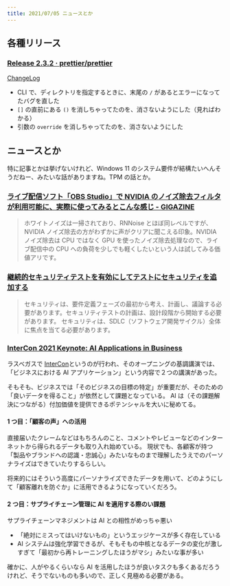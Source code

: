```yaml
---
title: 2021/07/05 ニュースとか
---
```


## 各種リリース

### [Release 2.3.2 · prettier/prettier](https://github.com/prettier/prettier/releases/tag/2.3.2)

[ChangeLog](https://github.com/prettier/prettier/blob/main/CHANGELOG.md#232)

- CLI で、ディレクトリを指定するときに、末尾の `/` があるとエラーになってたバグを直した
- `[]` の直前にある `()` を消しちゃってたのを、消さないようにした（見ればわかる）
- 引数の `override` を消しちゃってたのを、消さないようにした

## ニュースとか

特に記事とかは挙げないけれど、Windows 11 のシステム要件が結構たいへんそうだねー、みたいな話がありますね。TPM の話とか。

### [ライブ配信ソフト「OBS Studio」で NVIDIA のノイズ除去フィルタが利用可能に、実際に使ってみるとこんな感じ - GIGAZINE](https://gigazine.net/news/20210628-nvidia-audio-effects-sdk-obs/)

> ホワイトノイズは一掃されており、RNNoise とほぼ同レベルですが、NVIDIA ノイズ除去の方がわずかに声がクリアに聞こえる印象。NVIDIA ノイズ除去は CPU ではなく GPU を使ったノイズ除去処理なので、ライブ配信中の CPU への負荷を少しでも軽くしたいという人は試してみる価値アリです。

### [継続的セキュリティテストを有効にしてテストにセキュリティを追加する](https://www.infoq.com/jp/news/2021/06/continuous-security-testing/?utm_campaign=infoq_content&utm_source=infoq&utm_medium=feed&utm_term=global)

> セキュリティは、要件定義フェーズの最初から考え、計画し、議論する必要があります。セキュリティテストの計画は、設計段階から開始する必要があります。
> セキュリティは、SDLC（ソフトウェア開発サイクル）全体に焦点を当てる必要があります。

### [InterCon 2021 Keynote: AI Applications in Business](https://www.infoq.com/news/2021/06/intercon-keynote-ai/?utm_campaign=infoq_content&utm_source=infoq&utm_medium=feed&utm_term=news)

ラスベガスで [InterCon](https://www.intercon.world/)というのが行われ、そのオープニングの基調講演では、「ビジネスにおける AI アプリケーション」という内容で２つの講演があった。

そもそも、ビジネスでは「そのビジネスの目標の特定」が重要だが、そのための「良いデータを得ること」が依然として課題となっている。
AI は（その課題解決につながる）付加価値を提供できるポテンシャルを大いに秘めてる。

#### 1 つ目：「顧客の声」への活用

直接届いたクレームなどはもちろんのこと、コメントやレビューなどのインターネットから得られるデータも取り入れ始めている。
現状でも、各顧客が持つ「製品やブランドへの認識・忠誠心」みたいなものまで理解したうえでのパーソナライズはできていたりするらしい。

将来的にはそういう高度にパーソナライズできたデータを用いて、どのようにして「顧客離れを防ぐか」に活用できるようになっていくだろう。

#### 2 つ目：サプライチェーン管理に AI を適用する際のい課題

サプライチェーンマネジメントは AI との相性がめっちゃ悪い

- 「絶対にミスってはいけないもの」というエッジケースが多く存在している
- AI システムは強化学習できるが、そもそもの中核となるデータの変化が激しすぎて「最初から再トレーニングしたほうがマシ」みたいな事が多い

確かに、人がやるくらいなら AI を活用したほうが良いタスクも多くあるだろうけれど、そうでないものも多いので、正しく見極める必要がある。
